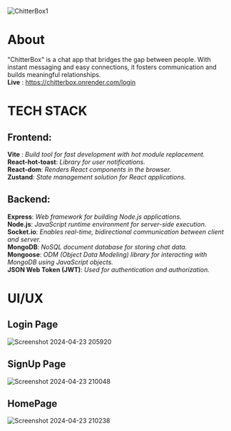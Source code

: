 ![ChitterBox1](https://github.com/deanurag/Chitterbox/assets/20355473/3c04ad79-3eb7-4315-9967-9a88dad7afd3)
# About

"ChitterBox" is a chat app that bridges the gap between people. With instant messaging and easy connections, it fosters communication and builds meaningful relationships. <br>
**Live** : https://chitterbox.onrender.com/login

# TECH STACK

## Frontend:
**Vite** : *Build tool for fast development with hot module replacement.* <br>
**React-hot-toast**: *Library for user notifications.* <br>
**React-dom**: *Renders React components in the browser.*<br>
**Zustand**: *State management solution for React applications.*<br>
## Backend:
**Express**: *Web framework for building Node.js applications.* <br>
**Node.js**: *JavaScript runtime environment for server-side execution.*<br>
**Socket.io**: *Enables real-time, bidirectional communication between client and server.*<br>
**MongoDB**: *NoSQL document database for storing chat data.*<br>
**Mongoose**: *ODM (Object Data Modeling) library for interacting with MongoDB using JavaScript objects.*<br>
**JSON Web Token (JWT)**: *Used for authentication and authorization.*<br>

# UI/UX
## Login Page
![Screenshot 2024-04-23 205920](https://github.com/deanurag/Chitterbox/assets/20355473/7ea4f99c-3f2b-4611-bb3e-765516d9e25a)

## SignUp Page
![Screenshot 2024-04-23 210048](https://github.com/deanurag/Chitterbox/assets/20355473/61c1d609-41e1-4d37-8c44-be299836d94d)

## HomePage

![Screenshot 2024-04-23 210238](https://github.com/deanurag/Chitterbox/assets/20355473/03769f48-97a2-4940-aff5-0eaadcfc612a)



